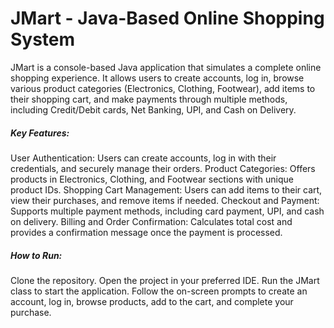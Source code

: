 # JMart - Java-Based Online Shopping System

JMart is a console-based Java application that simulates a complete online shopping experience. It allows users to create accounts, log in, browse various product categories (Electronics, Clothing, Footwear), add items to their shopping cart, and make payments through multiple methods, including Credit/Debit cards, Net Banking, UPI, and Cash on Delivery.

##### Key Features:
User Authentication: Users can create accounts, log in with their credentials, and securely manage their orders.
Product Categories: Offers products in Electronics, Clothing, and Footwear sections with unique product IDs.
Shopping Cart Management: Users can add items to their cart, view their purchases, and remove items if needed.
Checkout and Payment: Supports multiple payment methods, including card payment, UPI, and cash on delivery.
Billing and Order Confirmation: Calculates total cost and provides a confirmation message once the payment is processed.

##### How to Run:
Clone the repository.
Open the project in your preferred IDE.
Run the JMart class to start the application.
Follow the on-screen prompts to create an account, log in, browse products, add to the cart, and complete your purchase.
